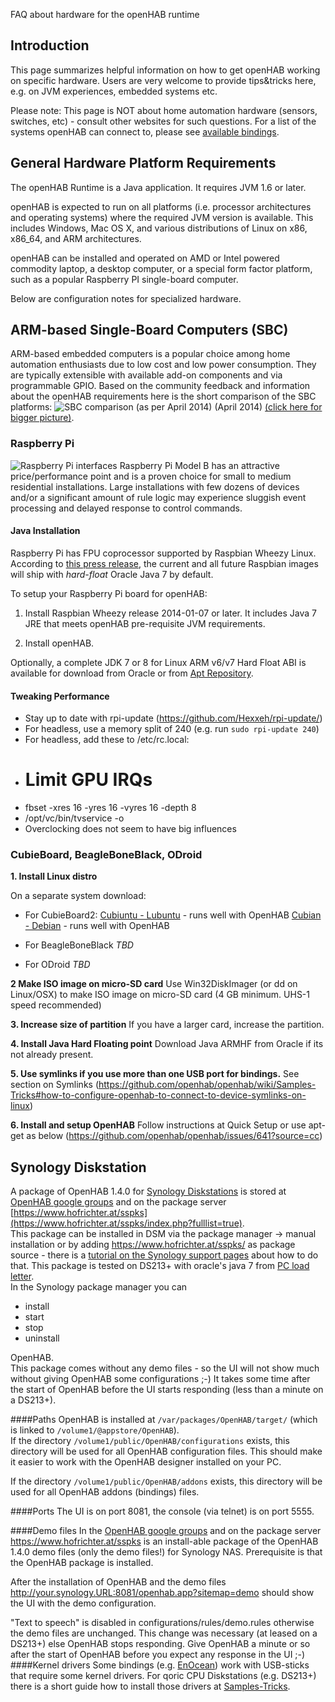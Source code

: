 FAQ about hardware for the openHAB runtime

## Introduction

This page summarizes helpful information on how to get openHAB working on specific hardware.
Users are very welcome to provide tips&tricks here, e.g. on JVM experiences, embedded systems etc.

Please note: This page is NOT about home automation hardware (sensors, switches, etc) - consult other websites for such questions. For a list of the systems openHAB can connect to, please see [available bindings](Bindings).

## General Hardware Platform Requirements

The openHAB Runtime is a Java application. It requires JVM 1.6 or later.

openHAB is expected to run on all platforms (i.e. processor architectures and operating systems) where the required JVM version is available. This includes Windows, Mac OS X, and various distributions of Linux on x86, x86_64, and ARM architectures.

openHAB can be installed and operated on AMD or Intel powered commodity laptop, a desktop computer, or a special form factor platform, such as a popular Raspberry PI single-board computer. 

Below are configuration notes for specialized hardware.


## ARM-based Single-Board Computers (SBC)

ARM-based embedded computers is a popular choice among home automation enthusiasts due to low cost and low power consumption. They are typically extensible with available add-on components and via programmable GPIO.
Based on the community feedback and information about the openHAB requirements here is the short comparison of the SBC platforms:
![SBC comparison (as per April 2014)](http://www.wikisolar.eu/wp-content/uploads/2014/04/SBC_comparison_2014_04.png)
(April 2014)
[(click here for bigger picture)](http://www.wikisolar.eu/wp-content/uploads/2014/04/SBC_comparison_2014_04.png).


### Raspberry Pi
![Raspberry Pi interfaces](http://www.raspberrypi.org/wp-content/uploads/2014/03/raspberry-pi-model-b-300x199.jpg)
Raspberry Pi Model B has an attractive price/performance point and is a proven choice for small to medium residential installations. Large installations with few dozens of devices and/or a significant amount of rule logic may experience sluggish event processing and delayed response to control commands.


#### Java Installation

Raspberry Pi has FPU coprocessor supported by Raspbian Wheezy Linux. According to [this press release](http://www.raspberrypi.org/archives/4920), the current and all future Raspbian images will ship with *hard-float* Oracle Java 7 by default.

To setup your Raspberry Pi board for openHAB:

1. Install Raspbian Wheezy release 2014-01-07 or later. It includes Java 7 JRE that meets openHAB pre-requisite JVM requirements.

2. Install openHAB. 

Optionally, a complete JDK 7 or 8 for Linux ARM v6/v7 Hard Float ABI is available for download from Oracle or from [Apt Repository](https://github.com/openhab/openhab/wiki/Apt-Repository).


#### Tweaking Performance

- Stay up to date with rpi-update (https://github.com/Hexxeh/rpi-update/)
- For headless, use a memory split of 240 (e.g. run `sudo rpi-update 240`)
- For headless, add these to /etc/rc.local:
- # Limit GPU IRQs
- fbset -xres 16 -yres 16 -vyres 16 -depth 8
- /opt/vc/bin/tvservice -o
- Overclocking does not seem to have big influences

### CubieBoard, BeagleBoneBlack, ODroid

**1. Install Linux distro**

On a separate system download:

* For CubieBoard2:
[Cubiuntu - Lubuntu](http://dl.cubieforums.com/ikeeki/IMAGES/ik/cubiuntu_0.999_sd_CT_2c968b278b54a70fa203e77d88e016b0.img.zip) - runs well with OpenHAB
[Cubian - Debian](http://cubian.org/downloads/) - runs well with OpenHAB

* For BeagleBoneBlack
_TBD_

* For ODroid
_TBD_

**2 Make ISO image on micro-SD card**
Use Win32DiskImager (or dd on Linux/OSX) to make ISO image on micro-SD card (4 GB  minimum.  UHS-1 speed recommended)

**3. Increase size of partition** 
If you have a larger card, increase the partition.  

**4. Install Java Hard Floating point** 
Download Java ARMHF from Oracle if its not already present.  

**5. Use symlinks if you use more than one USB port for bindings.**  See section on Symlinks (https://github.com/openhab/openhab/wiki/Samples-Tricks#how-to-configure-openhab-to-connect-to-device-symlinks-on-linux)

**6. Install and setup OpenHAB**   Follow instructions at Quick Setup or use apt-get as below
(https://github.com/openhab/openhab/issues/641?source=cc)


## Synology Diskstation
A package of OpenHAB 1.4.0 for [Synology Diskstations](http://www.synology.com/en-us/products/index) is stored at [OpenHAB google groups](https://groups.google.com/d/msg/openhab/lrzcZDYI3Ug/hLJF-sUUjgMJ) and on the package server [https://www.hofrichter.at/sspks](https://www.hofrichter.at/sspks/index.php?fulllist=true).  
This package can be installed in DSM via the package manager -> manual installation or by adding https://www.hofrichter.at/sspks/ as package source - there is a [tutorial on the Synology support pages](http://www.synology.com/en-us/support/tutorials/500) about how to do that.
This package is tested on DS213+ with oracle's java 7 from [PC load letter](http://pcloadletter.co.uk/2011/08/23/java-package-for-synology/).  
In the Synology package manager you can
* install
* start
* stop
* uninstall

OpenHAB.  
This package comes without any demo files - so the UI will not show much without giving OpenHAB some configurations ;-)
It takes some time after the start of OpenHAB before the UI starts responding (less than a minute on a DS213+).

####Paths
OpenHAB is installed at `/var/packages/OpenHAB/target/` (which is linked to `/volume1/@appstore/OpenHAB`).  
If the directory `/volume1/public/OpenHAB/configurations` exists, this directory will be used for all OpenHAB configuration files. This should make it easier to work with the OpenHAB designer installed on your PC.

If the directory `/volume1/public/OpenHAB/addons` exists, this directory will be used for all OpenHAB addons (bindings) files.

####Ports
The UI is on port 8081, the console (via telnet) is on port 5555.  

####Demo files
In the [OpenHAB google groups](https://groups.google.com/d/msg/openhab/lrzcZDYI3Ug/94XD81A9TYAJ) and on the package server https://www.hofrichter.at/sspks is an install-able package of the OpenHAB 1.4.0 demo files (only the demo files!) for Synology NAS. Prerequisite is that the OpenHAB package is installed.

After the installation of OpenHAB and the demo files http://your.synology.URL:8081/openhab.app?sitemap=demo should show the UI with the demo configuration.

"Text to speech" is disabled in configurations/rules/demo.rules otherwise the demo files are unchanged. This change was necessary (at leased on a DS213+) else OpenHAB stops responding.
Give OpenHAB a minute or so after the start of OpenHAB before you expect any response in the UI ;-)
####Kernel drivers
Some bindings (e.g. [EnOcean](https://github.com/openhab/openhab/wiki/EnOcean-Binding)) work with USB-sticks that require some kernel drivers. For qoric CPU Diskstations (e.g. DS213+) there is a short guide how to install those drivers at [Samples-Tricks](https://github.com/openhab/openhab/wiki/Samples-Tricks#enocean-binding-on-synology-ds213-kernel-driver-package).  
